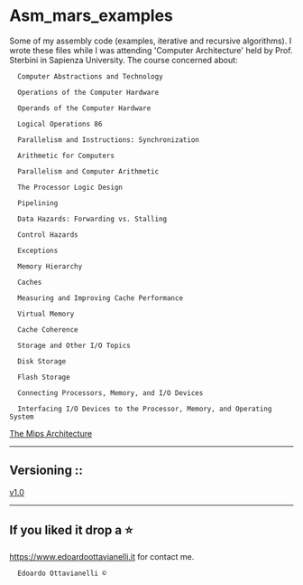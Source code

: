 # Asm_mars_examples
Some of my assembly code (examples, iterative and recursive algorithms).
I wrote these files while I was attending 'Computer Architecture' held by Prof. Sterbini in Sapienza University.
The course concerned about:

      Computer Abstractions and Technology

      Operations of the Computer Hardware

      Operands of the Computer Hardware

      Logical Operations 86

      Parallelism and Instructions: Synchronization

      Arithmetic for Computers

      Parallelism and Computer Arithmetic

      The Processor Logic Design

      Pipelining

      Data Hazards: Forwarding vs. Stalling

      Control Hazards

      Exceptions

      Memory Hierarchy

      Caches

      Measuring and Improving Cache Performance

      Virtual Memory

      Cache Coherence

      Storage and Other I/O Topics

      Disk Storage

      Flash Storage

      Connecting Processors, Memory, and I/O Devices

      Interfacing I/O Devices to the Processor, Memory, and Operating System

[The Mips Architecture](https://github.com/edoardottt/Asm_mars_examples/blob/master/resources/CPU-con-pipeline-completa.pdf)

-------------------------
Versioning ::
-------------------------

[v1.0](https://github.com/edoardottt/Asm_mars_examples/releases/tag/v1.0)

--------------------------
If you liked it drop a :star:
--------------------------

https://www.edoardoottavianelli.it for contact me.


      Edoardo Ottavianelli ©
